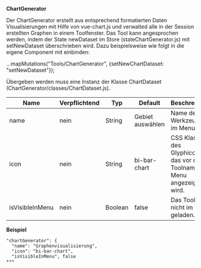 **ChartGenerator**

Der ChartGenerator erstellt aus entsprechend formatierten Daten Visualisierungen mit Hilfe von vue-chart.js und verwalted alle in der Session erstellten Graphen in einem Toolfenster.
Das Tool kann angesprochen werden, indem der State newDataset im Store (stateChartGenerator.js) mit setNewDataset überschrieben wird. Dazu beispielsweise wie folgt in die eigene Component mit einbinden:

...mapMutations("Tools/ChartGenerator", {setNewChartDataset: "setNewDataset"});

Übergeben werden muss eine Instanz der Klasse ChartDataset (ChartGenerator/classes/ChartDataset.js).

|Name|Verpflichtend|Typ|Default|Beschreibung|
|----|-------------|---|-------|------------|
|name|nein|String|Gebiet auswählen|Name des Werkzeuges im Menu.|
|icon|nein|String|bi-bar-chart|CSS Klasse des Glyphicons, das vor dem Toolnamen im Menu angezeigt wird.|
|isVisibleInMenu|nein|Boolean|false|Das Tool wird nicht im Menü geladen.|

**Beispiel**
```
"chartGenerator": {
  "name": "Graphenvisualisierung",
  "icon": "bi-bar-chart",
  "isVisibleInMenu", false
***
